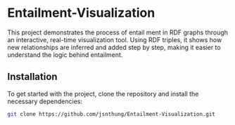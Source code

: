 # Entailment-Visualization
This project demonstrates the process of entail ment in RDF graphs through an interactive, real-time visualization tool. Using RDF triples, it shows how new relationships are inferred and added step by step, making it easier to understand the logic behind entailment.

## Installation
To get started with the project, clone the repository and install the necessary dependencies:
```bash
git clone https://github.com/jsnthung/Entailment-Visualization.git